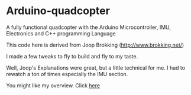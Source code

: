 # Arduino-quadcopter
A fully functional quadcopter with the Arduino Microcontroller, IMU, Electronics and C++ programming Language

This code here is derived from Joop Brokking (http://www.brokking.net/)

I made a few tweaks to fly to build and fly to my taste.

Well, Joop's Explanations were great, but a little technical for me. I had to rewatch a ton of times especially the IMU section.

You might like my overview. Click [here](www.nelsonelijah.com/project/myquad)
